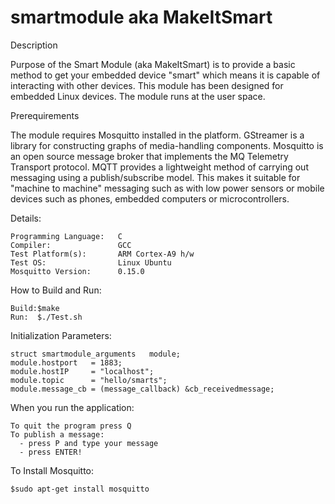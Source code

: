 # smartmodule aka MakeItSmart

Description

Purpose of the Smart Module (aka MakeItSmart) is to provide a basic method to get your embedded device "smart" which means it is capable of interacting with other devices. This module has been designed for embedded Linux devices. The module runs at the user space.

Prerequirements

The module requires Mosquitto installed in the platform. GStreamer is a library for constructing graphs of media-handling components. Mosquitto is an open source message broker that implements the MQ Telemetry Transport protocol. MQTT provides a lightweight method of carrying out messaging using a publish/subscribe model. This makes it suitable for "machine to machine" messaging such as with low power sensors or mobile devices such as phones, embedded computers or microcontrollers.

Details:

    Programming Language:   C
    Compiler:               GCC
    Test Platform(s):       ARM Cortex-A9 h/w
    Test OS:                Linux Ubuntu
    Mosquitto Version:      0.15.0
    
How to Build and Run:
  
    Build:$make
    Run:  $./Test.sh

Initialization Parameters:

    struct smartmodule_arguments   module;
    module.hostport   = 1883;
    module.hostIP     = "localhost";
    module.topic 	  = "hello/smarts";
    module.message_cb = (message_callback) &cb_receivedmessage;

When you run the application:

    To quit the program press Q
    To publish a message:
      - press P and type your message 
      - press ENTER!
    
To Install Mosquitto:

    $sudo apt-get install mosquitto

  

  

